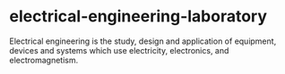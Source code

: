 # electrical-engineering-laboratory
Electrical engineering is the study, design and application of equipment, devices and systems which use electricity, electronics, and electromagnetism.
